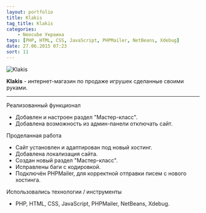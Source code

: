 ```yaml
---
layout: portfolio
title: Klakis
tag_title: Klakis
categories:
    - Neocube Украина
tags: [PHP, HTML, CSS, JavaScript, PHPMailer, NetBeans, Xdebug]
date: 27.06.2015 07:23
sort: 11
---
```


![Klakis](/assets/img/work/klakis.jpg)

**Klakis** - интернет-магазин по продаже игрушек сделанные своими руками.

---

Реализованный функционал

* Добавлен и настроен раздел "Мастер-класс".
* Добавлена возможность из админ-панели отключать сайт.

Проделанная работа

* Сайт установлен и адаптирован под новый хостинг.
* Добавлена локализация сайта.
* Создан новый раздел "Мастер-класс".
* Исправлены баги с кодировкой.
* Подключён PHPMailer, для корректной отправки писем с нового хостинга.

Использовались технологии / инструменты

* PHP, HTML, CSS, JavaScript, PHPMailer, NetBeans, Xdebug.
